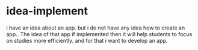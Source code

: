 # idea-implement
i have an idea about an app. but i do not have any idea how to create an app.. The idea of that app if implemented then it will help students to focus on studies more efficiently.  and for that i want to develop an app.
